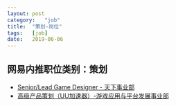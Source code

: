 ```yaml
---
layout:	post
category:	"job"
title:	"策划-岗位"
tags:	[job]
date:	2019-06-06
---
```

## 网易内推职位类别：策划
- [Senior/Lead Game Designer - 天下事业部](http://mobile.bole.netease.com/bole/boleDetail?id=15894&employeeId=346f03c3cda5f04c&key=all)
- [高级产品策划（UU加速器）-游戏应用与平台发展事业部](http://mobile.bole.netease.com/bole/boleDetail?id=8130&employeeId=346f03c3cda5f04c&key=all)

